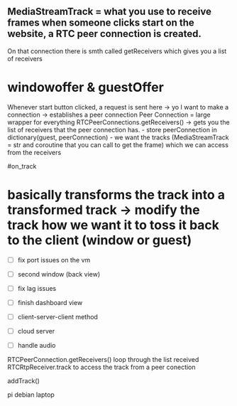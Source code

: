 
## MediaStreamTrack = what you use to receive frames when someone clicks start on the website, a RTC peer connection is created. 
On that connection there is smth called getReceivers which gives you a list of receivers


# windowoffer & guestOffer
Whenever start button clicked, a request is sent here -> yo I want to make a connection -> establishes a peer connection
Peer Connection = large wrapper for everything
RTCPeerConnections.getReceivers() -> gets you the list of receivers that the peer connection has.
    - store peerConnection in dictionary(guest, peerConnection)
    - we want the tracks (MediaStreamTrack = str and coroutine that you can call to get the frame) which we can access from the receivers


#on_track
# basically transforms the track into a transformed  track -> modify the track how we want it to toss it back to the client (window or guest)

- [ ] fix port issues on the vm
- [ ] second window (back view)
- [ ] fix lag issues








- [ ] finish dashboard view
- [ ] client-server-client method
- [ ] cloud server
- [ ] handle audio

RTCPeerConnection.getReceivers()
loop through the list received
  RTCRtpReceiver.track to access the track from a peer conection

addTrack()


pi
debian
laptop

